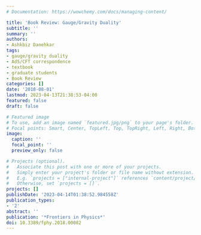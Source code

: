 ```yaml
---
# Documentation: https://wowchemy.com/docs/managing-content/

title: 'Book Review: Gauge/Gravity Duality'
subtitle: ''
summary: ''
authors:
- Ashkbiz Danehkar
tags:
- gauge/gravity duality
- AdS/CFT correspondence
- textbook
- graduate students
- Book Review
categories: []
date: '2018-08-01'
lastmod: 2023-04-13T21:38:53-04:00
featured: false
draft: false

# Featured image
# To use, add an image named `featured.jpg/png` to your page's folder.
# Focal points: Smart, Center, TopLeft, Top, TopRight, Left, Right, BottomLeft, Bottom, BottomRight.
image:
  caption: ''
  focal_point: ''
  preview_only: false

# Projects (optional).
#   Associate this post with one or more of your projects.
#   Simply enter your project's folder or file name without extension.
#   E.g. `projects = ["internal-project"]` references `content/project/deep-learning/index.md`.
#   Otherwise, set `projects = []`.
projects: []
publishDate: '2023-04-14T01:38:52.984558Z'
publication_types:
- '2'
abstract: ''
publication: '*Frontiers in Physics*'
doi: 10.3389/fphy.2018.00082
---
```

